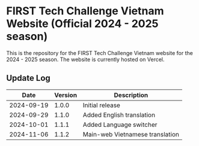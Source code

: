 ﻿# FIRST Tech Challenge Vietnam Website (Official 2024 - 2025 season) 

This is the repository for the FIRST Tech Challenge Vietnam website for the 2024 - 2025 season. The website is currently hosted on Vercel.

## Update Log

| Date       | Version | Description                    |
|------------|---------|--------------------------------|
| 2024-09-19 | 1.0.0   | Initial release                |
| 2024-09-29 | 1.1.0   | Added English translation      |
| 2024-10-01 | 1.1.1   | Added Language switcher        |
| 2024-11-06 | 1.1.2   | Main-web Vietnamese translation|
